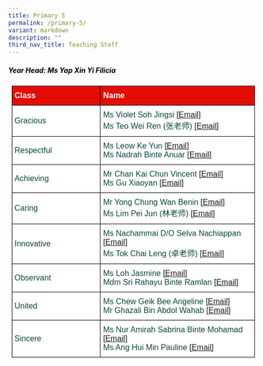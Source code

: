 ```yaml
---
title: Primary 5
permalink: /primary-5/
variant: markdown
description: ""
third_nav_title: Teaching Staff
---
```

<h5 style="color:#000000">Year Head: Ms Yap Xin Yi Filicia </h5><style type="text/css">
.tg  {border-collapse:collapse;border-spacing:0;margin:0px auto;}
.tg td{border-color:black;border-style:solid;border-width:1px;font-family:Arial, sans-serif;font-size:16px;
  overflow:hidden;padding:10px 5px;word-break:normal;}
.tg th{border-color:black;border-style:solid;border-width:1px;font-family:Arial, sans-serif;font-size:16px;
  font-weight:normal;overflow:hidden;padding:10px 5px;word-break:normal;}
.tg .tg-yhj3{background-color:#FFF;color:#0C463A;text-align:left;vertical-align:middle}
.tg .tg-feqv{background-color:#E40D03;color:#666;font-weight:bold;text-align:left;vertical-align:middle}
.tg .tg-o5fr{background-color:#FFF;color:#FD6500;text-align:left;vertical-align:middle}
</style>

<style type="text/css">
.tg  {border-collapse:collapse;border-spacing:0;margin:0px auto;}
.tg td{border-color:black;border-style:solid;border-width:1px;font-family:Arial, sans-serif;font-size:16px;
  overflow:hidden;padding:10px 5px;word-break:normal;}
.tg th{border-color:black;border-style:solid;border-width:1px;font-family:Arial, sans-serif;font-size:16px;
  font-weight:normal;overflow:hidden;padding:10px 5px;word-break:normal;}
.tg .tg-yhj3{background-color:#FFF;color:#0C463A;text-align:left;vertical-align:middle}
.tg .tg-feqv{background-color:#E40D03;color:#666;font-weight:bold;text-align:left;vertical-align:middle}
.tg .tg-o5fr{background-color:#FFF;color:#FD6500;text-align:left;vertical-align:middle}
</style>

<table class="tg" style="undefined;table-layout: fixed; width: 491px">
</table><table class="tg" style="undefined;table-layout: fixed; width: 491px">
<colgroup>
<col style="width: 200px">
<col style="width: 360px">
</colgroup>

<tbody>
<tr>
<td class="tg-feqv"><span style="color:#FFFFFF;background-color:#E40D03">Class</span></td>
<td class="tg-feqv"><span style="color:#FFFFFF;background-color:#E40D03">Name</span></td>
</tr>
<tr>
<td class="tg-yhj3">Gracious</td>
<td class="tg-yhj3">Ms Violet Soh Jingsi
<a target="_blank" rel="noopener noreferrer nofollow" href="mailto:soh_jingsi@schools.gov.sg">[Email]</a><br>Ms Teo Wei Ren (张老师) <a target="_blank" rel="noopener noreferrer nofollow" href="mailto:teo_wei_ren@schools.gov.sg">[Email]</a>
</td></tr>
<tr> 
<td class="tg-yhj3">Respectful</td>
<td class="tg-yhj3">Ms Leow Ke Yun <a target="_blank" rel="noopener noreferrer nofollow" href="mailto:Leow_KE_YUN@schools.gov.sg">[Email]</a><br>Ms Nadrah Binte Anuar <a target="_blank" rel="noopener noreferrer nofollow" href="mailto:nadrah_anuar@schools.gov.sg">[Email]</a></td>
</tr>
<tr>
<td class="tg-yhj3">Achieving</td>
<td class="tg-yhj3">Mr Chan Kai Chun Vincent <a target="_blank" rel="noopener noreferrer nofollow" href="mailto:chan_kai_chun_vincent@schools.gov.sg">[Email]</a><br>Ms Gu Xiaoyan <a target="_blank" rel="noopener noreferrer nofollow" href="mailto:gu_xiaoyan@schools.gov.sg">[Email]</a></td>
</tr>	
<tr>
<td class="tg-yhj3">Caring</td>
<td class="tg-yhj3">Mr Yong Chung Wan Benin <a target="_blank" rel="noopener noreferrer nofollow" href="mailto:yong_chung_wan@schools.gov.sg">[Email]</a><br>
Ms Lim Pei Jun (林老师) <a target="_blank" rel="noopener noreferrer nofollow" href="mailto:lim_pei_jun@schools.gov.sg">[Email]</a></td>
</tr>
<tr>
<td class="tg-yhj3">Innovative</td>
<td class="tg-yhj3">Ms Nachammai D/O Selva Nachiappan <a target="_blank" rel="noopener noreferrer nofollow" href="mailto:nachammai_selva_nachiappan@schools.gov.sg">[Email]</a><br>Ms Tok Chai Leng (卓老师) <a target="_blank" rel="noopener noreferrer nofollow" href="mailto:tok_chai_leng_a@schools.gov.sg">[Email]</a></td>
</tr>
<tr>
<td class="tg-yhj3">Observant</td>
<td class="tg-yhj3">Ms Loh Jasmine <a target="_blank" rel="noopener noreferrer nofollow" href="mailto:loh_jasmine@schools.gov.sg">[Email]</a><br>Mdm Sri Rahayu Binte Ramlan <a target="_blank" rel="noopener noreferrer nofollow" href="mailto:sri_rahayu_ramlan@schools.gov.sg">[Email]</a></td>
</tr>
<tr>
<td class="tg-yhj3">United</td>
<td class="tg-yhj3">Ms Chew Geik Bee Angeline <a target="_blank" rel="noopener noreferrer nofollow" href="mailto:chew_geik_bee_angeline@schools.gov.sg">[Email]</a><br>Mr Ghazali Bin Abdol Wahab	<a target="_blank" rel="noopener noreferrer nofollow" href="mailto:ghazali_abdol_wahab@schools.gov.sg">[Email]</a></td>
</tr>
<tr>
<td class="tg-yhj3">Sincere</td>
<td class="tg-yhj3">Ms Nur Amirah Sabrina Binte Mohamad <a target="_blank" rel="noopener noreferrer nofollow" href="mailto:nur_amirah_sabrina_mohamad@schools.gov.sg">[Email]</a><br>Ms Ang Hui Min Pauline <a target="_blank" rel="noopener noreferrer nofollow" href="mailto: ang_hui_min_pauline@schools.gov.sg">[Email]</a></td>
</tr>
</tbody>
</table>